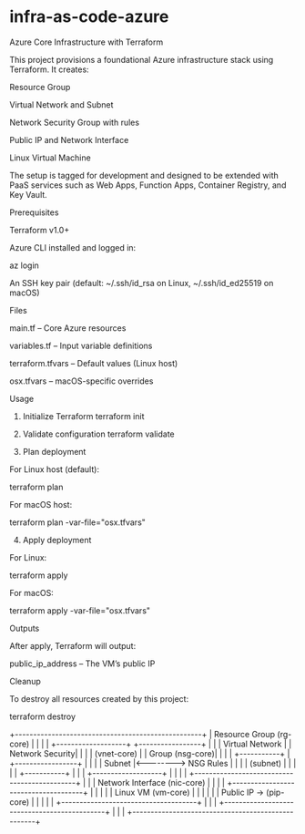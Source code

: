 # infra-as-code-azure
Azure Core Infrastructure with Terraform

This project provisions a foundational Azure infrastructure stack using Terraform. It creates:

Resource Group

Virtual Network and Subnet

Network Security Group with rules

Public IP and Network Interface

Linux Virtual Machine

The setup is tagged for development and designed to be extended with PaaS services such as Web Apps, Function Apps, Container Registry, and Key Vault.

Prerequisites

Terraform
 v1.0+

Azure CLI installed and logged in:

az login


An SSH key pair (default: ~/.ssh/id_rsa on Linux, ~/.ssh/id_ed25519 on macOS)

Files

main.tf – Core Azure resources

variables.tf – Input variable definitions

terraform.tfvars – Default values (Linux host)

osx.tfvars – macOS-specific overrides

Usage
1. Initialize Terraform
terraform init

2. Validate configuration
terraform validate

3. Plan deployment

For Linux host (default):

terraform plan


For macOS host:

terraform plan -var-file="osx.tfvars"

4. Apply deployment

For Linux:

terraform apply


For macOS:

terraform apply -var-file="osx.tfvars"

Outputs

After apply, Terraform will output:

public_ip_address – The VM’s public IP

Cleanup

To destroy all resources created by this project:

terraform destroy


+---------------------------------------------------+
|              Resource Group (rg-core)             |
|                                                   |
|  +-------------------+       +-----------------+  |
|  | Virtual Network   |       | Network Security|  |
|  | (vnet-core)       |       | Group (nsg-core)|  |
|  |   +-----------+   |       +-----------------+  |
|  |   | Subnet    |<--------> NSG Rules           |
|  |   | (subnet)  |   |                          |
|  |   +-----------+   |                          |
|  +-------------------+                          |
|                                                   |
|  +---------------------------------------------+  |
|  | Network Interface (nic-core)                |  |
|  |   +-------------------------------------+   |  |
|  |   | Linux VM (vm-core)                  |   |  |
|  |   |  Public IP -> (pip-core)            |   |  |
|  |   +-------------------------------------+   |  |
|  +---------------------------------------------+  |
|                                                   |
+---------------------------------------------------+
